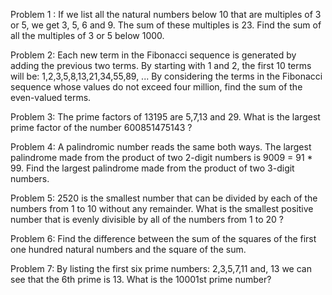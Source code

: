 Problem 1 : 
If we list all the natural numbers below 10 that are multiples of 3 or 5, we get 3, 5, 6 and 9. The sum of these multiples is 23.
Find the sum of all the multiples of 3 or 5 below 1000.

Problem 2: 
Each new term in the Fibonacci sequence is generated by adding the previous two terms. By starting with 1 and 2, the first 10 terms will be:
1,2,3,5,8,13,21,34,55,89, ...
By considering the terms in the Fibonacci sequence whose values do not exceed four million, find the sum of the even-valued terms.

Problem 3: 
The prime factors of 13195 are 5,7,13 and 29. 
What is the largest prime factor of the number 600851475143 ?

Problem 4:
A palindromic number reads the same both ways. The largest palindrome made from the product of two 2-digit numbers is 
9009 = 91 * 99.
Find the largest palindrome made from the product of two 3-digit numbers.

Problem 5:
2520 is the smallest number that can be divided by each of the numbers from 1 to 10 without any remainder.
What is the smallest positive number that is evenly divisible by all of the numbers from 1 to 20 ?

Problem 6: 
Find the difference between the sum of the squares of the first one hundred natural numbers and the square of the sum.

Problem 7:
By listing the first six prime numbers: 2,3,5,7,11 and, 13 we can see that the 6th prime is 13.
What is the 10001st prime number?

